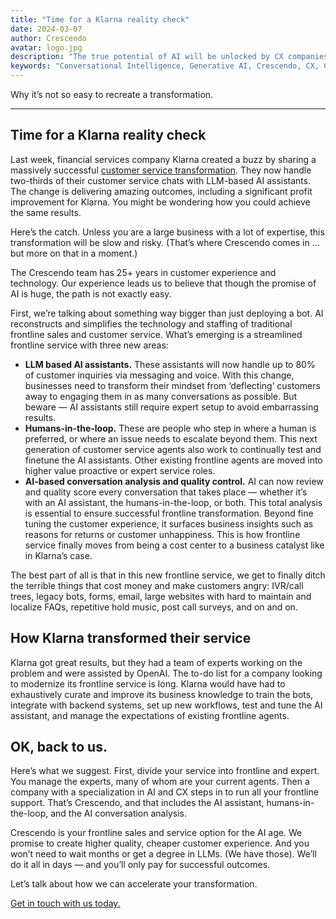 ```yaml
---
title: "Time for a Klarna reality check"
date: 2024-03-07
author: Crescendo
avatar: logo.jpg
description: "The true potential of AI will be unlocked by CX companies that can disrupt long-standing industry challenges."
keywords: "Conversational Intelligence, Generative AI, Crescendo, CX, Customer Experience, CX Improvement, Customer Satisfaction" 
---
```


Why it’s not so easy to recreate a transformation.

---

## Time for a Klarna reality check

Last week, financial services company Klarna created a buzz by sharing a massively successful [customer service transformation](https://www.klarna.com/international/press/klarna-ai-assistant-handles-two-thirds-of-customer-service-chats-in-its-first-month/).  They now handle two-thirds of their customer service chats with LLM-based AI assistants. The change is delivering amazing outcomes, including a significant profit improvement for Klarna. You might be wondering how you could achieve the same results.

Here’s the catch. Unless you are a large business with a lot of expertise, this transformation will be slow and risky.  (That’s where Crescendo comes in … but more on that in a moment.)

The Crescendo team has 25+ years in customer experience and technology. Our experience leads us to believe that though the promise of AI is huge, the path is not exactly easy.

First, we’re talking about something way bigger than just deploying a bot. AI reconstructs and simplifies the technology and staffing of traditional frontline sales and customer service. What’s emerging is a streamlined frontline service with three new areas:

- **LLM based AI assistants.** These assistants will now handle up to 80% of customer inquiries via messaging and voice. With this change, businesses need to transform their mindset from ‘deflecting’ customers away to engaging them in as many conversations as possible. But beware — AI assistants still require expert setup to avoid embarrassing results.
- **Humans-in-the-loop.** These are people who step in where a human is preferred, or where an issue needs to escalate beyond them. This next generation of customer service agents also work to continually test and finetune the AI assistants. Other existing frontline agents are moved into higher value proactive or expert service roles.
- **AI-based conversation analysis and quality control.** AI can now review and quality score every conversation that takes place — whether it’s with an AI assistant, the humans-in-the-loop, or both. This total analysis is essential to ensure successful frontline transformation. Beyond fine tuning the customer experience, it surfaces business insights such as reasons for returns or customer unhappiness. This is how frontline service finally moves from being a cost center to a business catalyst like in Klarna’s case.

The best part of all is that in this new frontline service, we get to finally ditch the terrible things that cost money and make customers angry: IVR/call trees, legacy bots, forms, email, large websites with hard to maintain and localize FAQs, repetitive hold music, post call surveys, and on and on.

## How Klarna transformed their service

Klarna got great results, but they had a team of experts working on the problem and were assisted by OpenAI. The to-do list for a company looking to modernize its frontline service is long. Klarna would have had to exhaustively curate and improve its business knowledge to train the bots, integrate with backend systems, set up new workflows, test and tune the AI assistant, and manage the expectations of existing frontline agents.

## OK, back to us.

Here’s what we suggest. First, divide your service into frontline and expert. You manage the experts, many of whom are your current agents. Then a company with a specialization in AI and CX steps in to run all your frontline support. That’s Crescendo, and that includes the AI assistant, humans-in-the-loop, and the AI conversation analysis.

Crescendo is your frontline sales and service option for the AI age. We promise to create higher quality, cheaper customer experience. And you won’t need to wait months or get a degree in LLMs. (We have those). We’ll do it all in days — and you’ll only pay for successful outcomes.

Let’s talk about how we can accelerate your transformation. 

[Get in touch with us today.](https://crescendo-cx.com/get-started)

